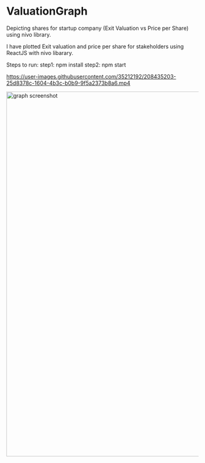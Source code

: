 # ValuationGraph
Depicting shares for startup company (Exit Valuation vs Price per Share) using nivo library.

I have plotted Exit valuation and price per share for stakeholders using ReactJS with nivo libarary. 

Steps to run:
step1: npm install
step2: npm start






https://user-images.githubusercontent.com/35212192/208435203-25d8378c-1604-4b3c-b0b9-9f5a2373b8a6.mp4

<img width="957" alt="graph screenshot" src="https://user-images.githubusercontent.com/35212192/208435350-241416f2-a747-4127-a66f-a384e2bd8ceb.png">
